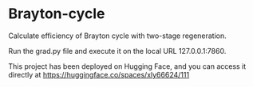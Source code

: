 # Brayton-cycle
Calculate efficiency of Brayton cycle with two-stage regeneration.

Run the grad.py file and execute it on the local URL 127.0.0.1:7860.

This project has been deployed on Hugging Face, and you can access it directly at https://huggingface.co/spaces/xly66624/111


